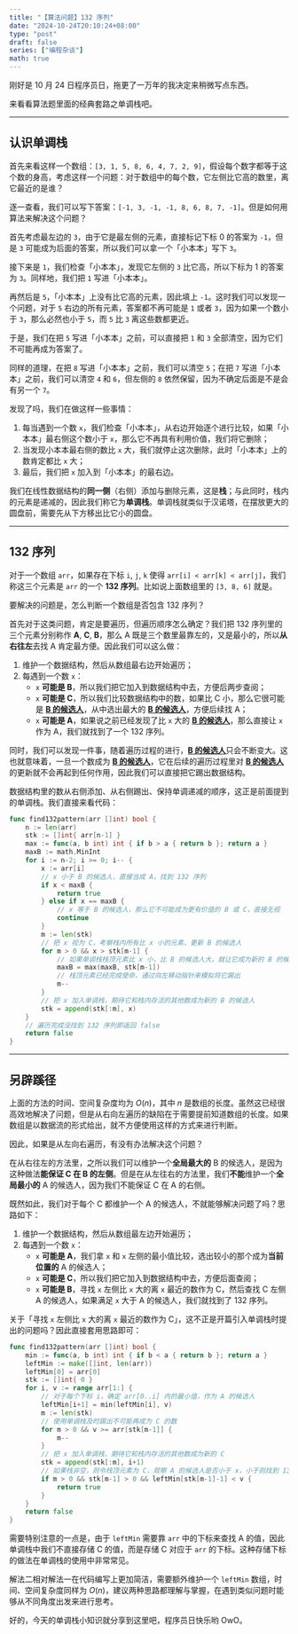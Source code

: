 ```yaml
---
title: "【算法问题】132 序列"
date: "2024-10-24T20:10:24+08:00"
type: "post"
draft: false
series: ["编程杂谈"]
math: true
---
```


刚好是 10 月 24 日程序员日，拖更了一万年的我决定来稍微写点东西。

来看看算法题里面的经典套路之单调栈吧。

---

## 认识单调栈

首先来看这样一个数组：`[3, 1, 5, 8, 6, 4, 7, 2, 9]`，假设每个数字都等于这个数的身高，考虑这样一个问题：对于数组中的每个数，它左侧比它高的数里，离它最近的是谁？

逐一查看，我们可以写下答案：`[-1, 3, -1, -1, 8, 6, 8, 7, -1]`。但是如何用算法来解决这个问题？

首先考虑最左边的 `3`，由于它是最左侧的元素，直接标记下标 0 的答案为 `-1`，但是 `3` 可能成为后面的答案，所以我们可以拿一个「小本本」写下 `3`。

接下来是 `1`，我们检查「小本本」，发现它左侧的 `3` 比它高，所以下标为 1 的答案为 `3`。同样地，我们把 `1` 写进「小本本」。

再然后是 `5`，「小本本」上没有比它高的元素，因此填上 `-1`。这时我们可以发现一个问题，对于 `5` 右边的所有元素，答案都不再可能是 `1` 或者 `3`，因为如果一个数小于 `3`，那么必然也小于 `5`，而 `5` 比 `3` 离这些数都更近。

于是，我们在把 `5` 写进「小本本」之前，可以直接把 `1` 和 `3` 全部清空，因为它们不可能再成为答案了。

同样的道理，在把 `8` 写进「小本本」之前，我们可以清空 `5`；在把 `7` 写进「小本本」之前，我们可以清空 `4` 和 `6`，但左侧的 `8` 依然保留，因为不确定后面是不是会有另一个 `7`。

发现了吗，我们在做这样一些事情：

1. 每当遇到一个数 `x`，我们检查「小本本」，从右边开始逐个进行比较，如果「小本本」最右侧这个数小于 `x`，那么它不再具有利用价值，我们将它删除；
2. 当发现小本本最右侧的数比 `x` 大，我们就停止这次删除，此时「小本本」上的数肯定都比 `x` 大；
3. 最后，我们把 `x` 加入到「小本本」的最右边。

我们在线性数据结构的**同一侧**（右侧）添加与删除元素，这是**栈**；与此同时，栈内的元素是递减的，因此我们称它为**单调栈**。单调栈就类似于汉诺塔，在摆放更大的圆盘前，需要先从下方移出比它小的圆盘。

---

## 132 序列

对于一个数组 `arr`，如果存在下标 `i`, `j`, `k` 使得 `arr[i] < arr[k] < arr[j]`，我们称这三个元素是 `arr` 的一个 **132 序列**。比如说上面数组里的 `[3, 8, 6]` 就是。

要解决的问题是，怎么判断一个数组是否包含 132 序列？

首先对于这类问题，肯定是要遍历，但遍历顺序怎么确定？我们把 132 序列里的三个元素分别称作 **A**, **C**, **B**，那么 A 既是三个数里最靠左的，又是最小的，所以**从右往左**去找 A 肯定最方便。因此我们可以这么做：

1. 维护一个数据结构，然后从数组最右边开始遍历；
2. 每遇到一个数 `x`：
    - `x` **可能是 B**，所以我们把它加入到数据结构中去，方便后两步查阅；
    - `x` **可能是 C**，所以我们比较数据结构中的数，如果比 C 小，那么它很可能是 <u>**B 的候选人**</u>，从中选出最大的 <u>**B 的候选人**</u>，方便后续找 A；
    - `x` **可能是 A**，如果说之前已经发现了比 `x` 大的 <u>**B 的候选人**</u>，那么直接让 `x` 作为 A，我们就找到了一个 132 序列。

同时，我们可以发现一件事，随着遍历过程的进行，<u>**B 的候选人**</u>只会不断变大。这也就意味着，一旦一个数成为 <u>**B 的候选人**</u>，它在后续的遍历过程里对 <u>**B 的候选人**</u>的更新就不会再起到任何作用，因此我们可以直接把它踢出数据结构。

数据结构里的数从右侧添加、从右侧踢出、保持单调递减的顺序，这正是前面提到的单调栈。我们直接来看代码：

```go
func find132pattern(arr []int) bool {
    n := len(arr)
    stk := []int{ arr[n-1] }
    max := func(a, b int) int { if b > a { return b }; return a }
    maxB := math.MinInt
    for i := n-2; i >= 0; i-- {
        x := arr[i]
        // x 小于 B 的候选人，直接当成 A，找到 132 序列
        if x < maxB {
            return true
        } else if x == maxB {
            // x 等于 B 的候选人，那么它不可能成为更有价值的 B 或 C，直接无视
            continue
        }
        m := len(stk)
        // 把 x 视为 C，考察栈内所有比 x 小的元素，更新 B 的候选人
        for m > 0 && x > stk[m-1] {
            // 如果单调栈栈顶元素比 x 小，比 B 的候选人大，就让它成为新的 B 的候选人
            maxB = max(maxB, stk[m-1])
            // 栈顶元素已经完成使命，通过向左移动指针来模拟将它踢出
            m--
        }
        // 把 x 加入单调栈，期待它和栈内存活的其他数成为新的 B 的候选人
        stk = append(stk[:m], x)
    }
    // 遍历完成没找到 132 序列即返回 false
    return false
}
```

---

## 另辟蹊径

上面的方法的时间、空间复杂度均为 $O(n)$，其中 $n$ 是数组的长度。虽然这已经很高效地解决了问题，但是从右向左遍历的缺陷在于需要提前知道数组的长度。如果数组是以数据流的形式给出，就不方便使用这样的方式来进行判断。

因此，如果是从左向右遍历，有没有办法解决这个问题？

在从右往左的方法里，之所以我们可以维护一个**全局最大的** B 的候选人，是因为这种做法**能保证 C 在 B 的左侧**。但是在从左往右的方法里，我们**不能**维护一个**全局最小的** A 的候选人，因为我们不能保证 C 在 A 的右侧。

既然如此，我们对于每个 C 都维护一个 A 的候选人，不就能够解决问题了吗？思路如下：

1. 维护一个数据结构，然后从数组最左边开始遍历；
2. 每遇到一个数 `x`：
    - `x` **可能是 A**，我们拿 `x` 和 `x` 左侧的最小值比较，选出较小的那个成为**当前位置的** A 的候选人；
    - `x` **可能是 C**，所以我们把它加入到数据结构中去，方便后面查阅；
    - `x` **可能是 B**，寻找 `x` 左侧比 `x` 大的离 `x` 最近的数作为 C，然后查找 C 左侧 A 的候选人，如果满足 `x` 大于 A 的候选人，我们就找到了 132 序列。

关于「寻找 `x` 左侧比 `x` 大的离 `x` 最近的数作为 C」，这不正是开篇引入单调栈时提出的问题吗？因此直接套用思路即可：

```go
func find132pattern(arr []int) bool {
    min := func(a, b int) int { if b < a { return b }; return a }
    leftMin := make([]int, len(arr))
    leftMin[0] = arr[0]
    stk := []int{ 0 }
    for i, v := range arr[1:] {
        // 对于每个下标 i，确定 arr[0..i] 内的最小值，作为 A 的候选人
        leftMin[i+1] = min(leftMin[i], v)
        m := len(stk)
        // 使用单调栈及时踢出不可能再成为 C 的数
        for m > 0 && v >= arr[stk[m-1]] {
            m--
        }
        // 把 x 加入单调栈，期待它和栈内存活的其他数成为新的 C
        stk = append(stk[:m], i+1)
        // 如果栈非空，则令栈顶元素为 C，观察 A 的候选人是否小于 x，小于则找到 132 序列
        if m > 0 && stk[m-1] > 0 && leftMin[stk[m-1]-1] < v {
            return true
        }
    }
    return false
}
```

需要特别注意的一点是，由于 `leftMin` 需要靠 `arr` 中的下标来查找 A 的值，因此单调栈中我们不直接存储 C 的值，而是存储 C 对应于 `arr` 的下标。这种存储下标的做法在单调栈的使用中非常常见。

解法二相对解法一在代码编写上更加简洁，需要额外维护一个 `leftMin` 数组，时间、空间复杂度同样为 $O(n)$，建议两种思路都理解与掌握，在遇到类似问题时能够从不同角度出发来进行思考。

好的，今天的单调栈小知识就分享到这里吧，程序员日快乐哟 OwO。